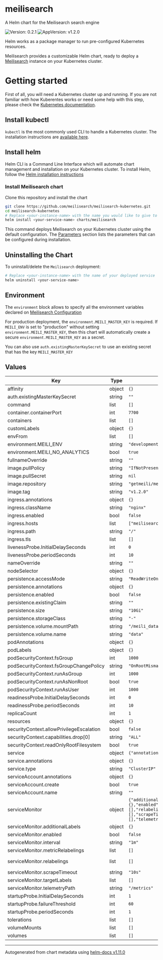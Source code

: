 # meilisearch

A Helm chart for the Meilisearch search engine

![Version: 0.2.1](https://img.shields.io/badge/Version-0.2.1-informational?style=flat-square) ![AppVersion: v1.2.0](https://img.shields.io/badge/AppVersion-v1.2.0-informational?style=flat-square)

Helm works as a package manager to run pre-configured Kubernetes resources.

Meilisearch provides a customizable Helm chart, ready to deploy a [Meilisearch](https://github.com/meilisearch/meilisearch) instance on your Kubernetes cluster.

# Getting started

First of all, you will need a Kubernetes cluster up and running. If you are not familiar with how Kuberentes works or need some help with this step, please check the [Kubernetes documentation](https://kubernetes.io/docs/home/).

## Install kubectl

`kubectl` is the most commonly used CLI to handle a Kubernetes cluster. The installation instructions are [available here](https://kubernetes.io/docs/tasks/tools/install-kubectl/).

## Install helm

Helm CLI is a Command Line Interface which will automate chart management and installation on your Kubernetes cluster. To install Helm, follow the [Helm installation instructions](https://helm.sh/docs/intro/install/)

### Install Meilisearch chart

Clone this repository and install the chart

```bash
git clone https://github.com/meilisearch/meilisearch-kubernetes.git
cd meilisearch-kubernetes
# Replace <your-instance-name> with the name you would like to give to your service
helm install <your-service-name> charts/meilisearch
```

This command deploys Meilisearch on your Kubernetes cluster using the default configuration. The [Parameters](#parameters) section lists the parameters that can be configured during installation.

## Uninstalling the Chart

To uninstall/delete the `Meilisearch` deployment:

```bash
# Replace <your-instance-name> with the name of your deployed service
helm uninstall <your-service-name>
```

## Environment

The `environment` block allows to specify all the environment variables declared on [Meilisearch Configuration](https://www.meilisearch.com/docs/learn/configuration/instance_options#command-line-options-and-flags)

For production deployment, the `environment.MEILI_MASTER_KEY` is required. If `MEILI_ENV` is set to "production" without setting `environment.MEILI_MASTER_KEY`, then this chart will automatically create a secure `environment.MEILI_MASTER_KEY` as a secret.

You can also use `auth.existingMasterKeySecret` to use an existing secret that has the key `MEILI_MASTER_KEY`

## Values

| Key | Type | Default | Description |
|-----|------|---------|-------------|
| affinity | object | `{}` | Affinity for pod assignment |
| auth.existingMasterKeySecret | string | `""` | Use an existing Kubernetes secret for the MEILI_MASTER_KEY |
| command | list | `[]` | Pod command |
| container.containerPort | int | `7700` |  |
| containers | list | `[]` | Additional containers for pod |
| customLabels | object | `{}` | Additional labels to add to all resources |
| envFrom | list | `[]` | Additional environment variables from ConfigMap or secrets |
| environment.MEILI_ENV | string | `"development"` | Sets the environment. Either **production** or **development** |
| environment.MEILI_NO_ANALYTICS | bool | `true` | Deactivates analytics |
| fullnameOverride | string | `""` | String to fully override meilisearch.fullname |
| image.pullPolicy | string | `"IfNotPresent"` | Meilisearch image pull policy |
| image.pullSecret | string | `nil` | Secret to authenticate against the docker registry |
| image.repository | string | `"getmeili/meilisearch"` | Meilisearch image name |
| image.tag | string | `"v1.2.0"` | Meilisearch image tag |
| ingress.annotations | object | `{}` | Ingress annotations |
| ingress.className | string | `"nginx"` | Ingress ingressClassName |
| ingress.enabled | bool | `false` | Enable ingress controller resource |
| ingress.hosts | list | `["meilisearch-example.local"]` | List of hostnames |
| ingress.path | string | `"/"` | Path within the host |
| ingress.tls | list | `[]` | TLS specification |
| livenessProbe.InitialDelaySeconds | int | `0` |  |
| livenessProbe.periodSeconds | int | `10` |  |
| nameOverride | string | `""` | String to partially override meilisearch.fullname |
| nodeSelector | object | `{}` | Node labels for pod assignment |
| persistence.accessMode | string | `"ReadWriteOnce"` | PVC Access Mode |
| persistence.annotations | object | `{}` | Additional annotations for PVC |
| persistence.enabled | bool | `false` | Enable persistence using PVC |
| persistence.existingClaim | string | `""` | Existing PVC |
| persistence.size | string | `"10Gi"` | PVC Storage Request |
| persistence.storageClass | string | `"-"` | PVC Storage Class |
| persistence.volume.mountPath | string | `"/meili_data"` |  |
| persistence.volume.name | string | `"data"` |  |
| podAnnotations | object | `{}` |  |
| podLabels | object | `{}` | Additional labels to add to the pod(s) only |
| podSecurityContext.fsGroup | int | `1000` |  |
| podSecurityContext.fsGroupChangePolicy | string | `"OnRootMismatch"` |  |
| podSecurityContext.runAsGroup | int | `1000` |  |
| podSecurityContext.runAsNonRoot | bool | `true` |  |
| podSecurityContext.runAsUser | int | `1000` |  |
| readinessProbe.InitialDelaySeconds | int | `0` |  |
| readinessProbe.periodSeconds | int | `10` |  |
| replicaCount | int | `1` | Number of Meilisearch pods to run |
| resources | object | `{}` | Resources allocation (Requests and Limits) |
| securityContext.allowPrivilegeEscalation | bool | `false` |  |
| securityContext.capabilities.drop[0] | string | `"ALL"` |  |
| securityContext.readOnlyRootFilesystem | bool | `true` |  |
| service | object | `{"annotations":{},"port":7700,"type":"ClusterIP"}` | Service HTTP port |
| service.annotations | object | `{}` | Additional annotations for service |
| service.type | string | `"ClusterIP"` | Kubernetes Service type |
| serviceAccount.annotations | object | `{}` | Additional annotations for created service account |
| serviceAccount.create | bool | `true` | Should this chart create a service account |
| serviceAccount.name | string | `""` | Custom service account name, if not created by this chart |
| serviceMonitor | object | `{"additionalLabels":{},"enabled":false,"interval":"1m","metricRelabelings":[],"relabelings":[],"scrapeTimeout":"10s","targetLabels":[],"telemetryPath":"/metrics"}` | Monitoring with Prometheus Operator |
| serviceMonitor.additionalLabels | object | `{}` | Set of labels to transfer from the Kubernetes Service onto the target |
| serviceMonitor.enabled | bool | `false` | Enable ServiceMonitor to configure scraping |
| serviceMonitor.interval | string | `"1m"` | Set scraping frequency |
| serviceMonitor.metricRelabelings | list | `[]` | MetricRelabelConfigs to apply to samples before ingestion |
| serviceMonitor.relabelings | list | `[]` | Set relabel_configs as per https://prometheus.io/docs/prometheus/latest/configuration/configuration/#relabel_config |
| serviceMonitor.scrapeTimeout | string | `"10s"` | Set scraping timeout  |
| serviceMonitor.targetLabels | list | `[]` | Set of labels to transfer from the Kubernetes Service onto the target |
| serviceMonitor.telemetryPath | string | `"/metrics"` | Set path to metrics |
| startupProbe.InitialDelaySeconds | int | `1` |  |
| startupProbe.failureThreshold | int | `60` |  |
| startupProbe.periodSeconds | int | `1` |  |
| tolerations | list | `[]` | Tolerations for pod assignment |
| volumeMounts | list | `[]` | Additional volumes to mount on pod |
| volumes | list | `[]` | Additional volumes for pod |

----------------------------------------------
Autogenerated from chart metadata using [helm-docs v1.11.0](https://github.com/norwoodj/helm-docs/releases/v1.11.0)
